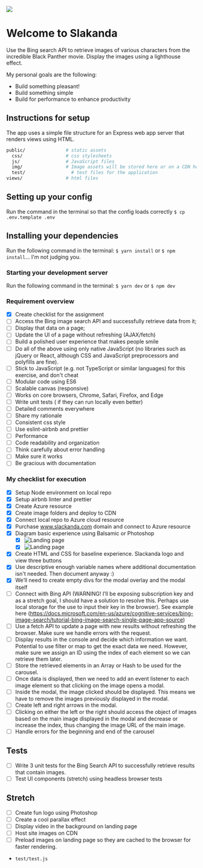 ![](https://cdnresoltzcus.blob.core.windows.net/images/thumbnails/trx/slack-panther-logo.png)

# Welcome to Slakanda

Use the Bing search API to retrieve images of various characters from the incredible Black Panther movie. Display the images using a lighthouse effect.

My personal goals are the following:

* Build something pleasant!
* Build something simple
* Build for performance to enhance productivity

## Instructions for setup

The app uses a simple file structure for an Express web app server that renders views using HTML.

```sh
public/               # static assets
  css/                # css stylesheets
  js/                 # JavaScript files
  img/                # Image assets will be stored here or on a CDN hosted on Azure
  test/                 # test files for the application
views/                # html files
```

## Setting up your config

Run the command in the terminal so that the config loads correctly
`$ cp .env.template .env`

## Installing your dependencies

Run the following command in the terminal:
`$ yarn install` or `$ npm install`... I'm not judging you.

### Starting your development server

Run the following command in the terminal:
`$ yarn dev` or `$ npm dev`

### Requirement overview

* [x] Create checklist for the assignment
* [ ] Access the Bing image search API and successfully retrieve data from it;
* [ ] Display that data on a page;
* [ ] Update the UI of a page without refreshing (AJAX/fetch)
* [ ] Build a polished user experience that makes people smile
* [ ] Do all of the above using only native JavaScript (no libraries such as jQuery or React, although CSS and JavaScript preprocessors and polyfills are fine).
* [ ] Stick to JavaScript (e.g. not TypeScript or similar languages) for this exercise, and don't cheat
* [ ] Modular code using ES6
* [ ] Scalable canvas (responsive)
* [ ] Works on core browsers, Chrome, Safari, Firefox, and Edge
* [ ] Write unit tests ( if they can run locally even better)
* [ ] Detailed comments everywhere
* [ ] Share my rationale
* [ ] Consistent css style
* [ ] Use eslint-airbnb and prettier
* [ ] Performance
* [ ] Code readability and organization
* [ ] Think carefully about error handling
* [ ] Make sure it works
* [ ] Be gracious with documentation

### My checklist for execution

* [x] Setup Node environment on local repo
* [x] Setup airbnb linter and prettier
* [x] Create Azure resource
* [x] Create image folders and deploy to CDN
* [x] Connect local repo to Azure cloud resource
* [x] Purchase www.slackanda.com domain and connect to Azure resource
* [x] Diagram basic experience using Balsamic or Photoshop
  * [x] ![Landing page](https://cdnresoltzcus.blob.core.windows.net/images/thumbnails/trx/landing-screen.png)
  * [x] ![Landing page](https://cdnresoltzcus.blob.core.windows.net/images/thumbnails/trx/lighthouseview.png)
* [x] Create HTML and CSS for baseline experience. Slackanda logo and view three buttons
* [x] Use descriptive enough variable names where additional documentation isn't needed. Then document anyway :)
* [x] We’ll need to create empty divs for the modal overlay and the modal itself
* [ ] Connect with Bing API (WARNING! I’ll be exposing subscription key and as a stretch goal, I should have a solution to resolve this. Perhaps use local storage for the use to input their key in the browser). See example here (https://docs.microsoft.com/en-us/azure/cognitive-services/bing-image-search/tutorial-bing-image-search-single-page-app-source)
* [ ] Use a fetch API to update a page with new results without refreshing the browser. Make sure we handle errors with the request.
* [ ] Display results in the console and decide which information we want. Potential to use filter or map to get the exact data we need. However, make sure we assign an ID using the index of each element so we can retrieve them later.
* [ ] Store the retrieved elements in an Array or Hash to be used for the carousel.
* [ ] Once data is displayed, then we need to add an event listener to each image element so that clicking on the image opens a modal.
* [ ] Inside the modal, the image clicked should be displayed. This means we have to remove the images previously displayed in the modal.
* [ ] Create left and right arrows in the modal.
* [ ] Clicking on either the left or the right should access the object of images based on the main image displayed in the modal and decrease or increase the index, thus changing the image URL of the main image.
* [ ] Handle errors for the beginning and end of the carousel

## Tests

* [ ] Write 3 unit tests for the Bing Search API to successfully retrieve results that contain images.
* [ ] Test UI components (stretch) using headless browser tests

## Stretch

* [ ] Create fun logo using Photoshop
* [ ] Create a cool parallax effect
* [ ] Display video in the background on landing page
* [ ] Host site images on CDN
* [ ] Preload images on landing page so they are cached to the browser for faster rendering.

- `test/test.js`
